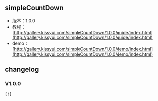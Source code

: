 ## simpleCountDown

* 版本：1.0.0
* 教程：[http://gallery.kissyui.com/simpleCountDown/1.0.0/guide/index.html](http://gallery.kissyui.com/simpleCountDown/1.0.0/guide/index.html)
* demo：[http://gallery.kissyui.com/simpleCountDown/1.0.0/demo/index.html](http://gallery.kissyui.com/simpleCountDown/1.0.0/demo/index.html)

## changelog

### V1.0.0

    [!]


